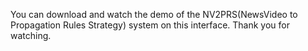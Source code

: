 You can download and watch the demo of the NV2PRS(NewsVideo to Propagation Rules Strategy) system on this interface. Thank you for watching.
